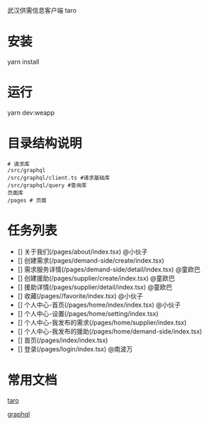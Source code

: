 武汉供需信息客户端 taro
# 安装
yarn install
# 运行
yarn dev:weapp

# 目录结构说明
```
# 请求库
/src/graphql
/src/graphql/client.ts #请求基础库
/src/graphql/query #查询库
页面库
/pages # 页面
```

# 任务列表

- [] 关于我们(/pages/about/index.tsx) @小伙子
- [] 创建需求(/pages/demand-side/create/index.tsx) 
- [] 需求服务详情(/pages/demand-side/detail/index.tsx) @童欧巴
- [] 创建援助(/pages/supplier/create/index.tsx) @童欧巴
- [] 援助详情(/pages/supplier/detail/index.tsx) @童欧巴
- [] 收藏(/pages//favorite/index.tsx) @小伙子
- [] 个人中心-首页(/pages/home/index/index.tsx) @小伙子
- [] 个人中心-设置(/pages/home/setting/index.tsx)
- [] 个人中心-我发布的需求(/pages/home/supplier/index.tsx)
- [] 个人中心-我发布的援助(/pages/home/demand-side/index.tsx)
- [] 首页(/pages/index/index.tsx)
- [] 登录(/pages/login/index.tsx) @南波万

# 常用文档

<p><a href="https://taro-docs.jd.com/taro/docs/README.html">taro</a></p>
<p><a href="https://graphql.cn/">graphql</a></p>
